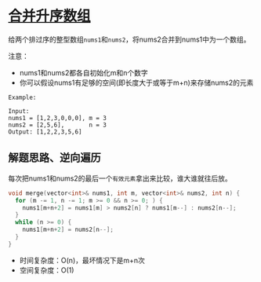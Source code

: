 # [合并升序数组](https://leetcode.com/problems/merge-sorted-array/)

给两个排过序的整型数组`nums1`和`nums2`，将nums2合并到nums1中为一个数组。

注意：

- nums1和nums2都各自初始化m和n个数字
- 你可以假设nums1有足够的空间(即长度大于或等于m+n)来存储nums2的元素

```
Example:

Input:
nums1 = [1,2,3,0,0,0], m = 3
nums2 = [2,5,6],       n = 3
Output: [1,2,2,3,5,6]
```

## 解题思路、逆向遍历

每次把nums1和nums2的最后一个`有效元素`拿出来比较，谁大谁就往后放。

```cpp
void merge(vector<int>& nums1, int m, vector<int>& nums2, int n) {
  for (m -= 1, n -= 1; m >= 0 && n >= 0; ) {
    nums1[m+n+2] = nums1[m] > nums2[n] ? nums1[m--] : nums2[n--];
  }
  while (n >= 0) {
    nums1[m+n+2] = nums2[n--];
  }
}
```
- 时间复杂度：O(n)，最坏情况下是m+n次
- 空间复杂度：O(1)